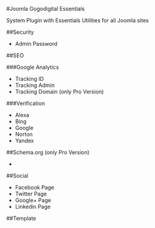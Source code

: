 #Joomla Gogodigital Essentials

System Plugin with Essentials Utilities for all Joomla sites

##Security

 - Admin Password

##SEO

###Google Analytics

 - Tracking ID
 - Tracking Admin
 - Tracking Domain (only Pro Version)
 
###Verification

 - Alexa
 - Bing
 - Google
 - Norton
 - Yandex

##Schema.org (only Pro Version)

 - 

##Social

 - Facebook Page
 - Twitter Page
 - Google+ Page
 - Linkedin Page

##Template

